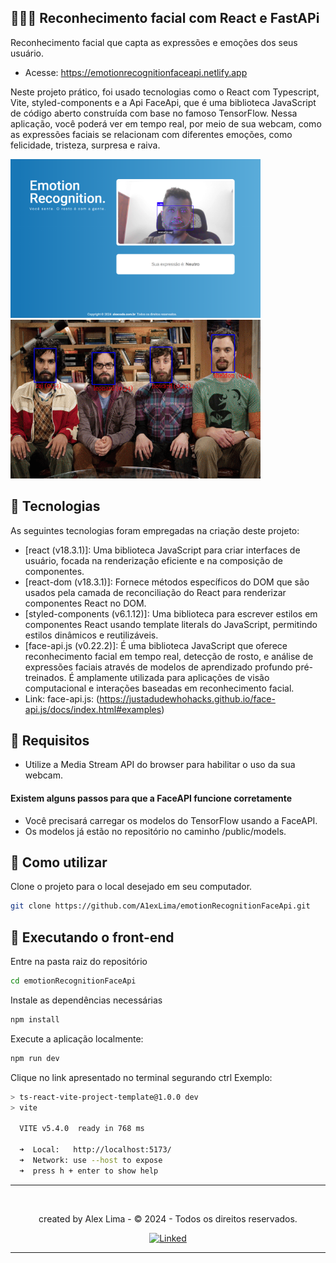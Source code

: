 
## 🧑🏻‍💻 Reconhecimento facial com React e FastAPi

Reconhecimento facial que capta as expressões e emoções dos seus usuário.

* Acesse: <https://emotionrecognitionfaceapi.netlify.app>

Neste projeto prático, foi usado tecnologias como o React com Typescript, Vite, styled-components e a Api FaceApi, que é uma biblioteca JavaScript de código aberto construída com base no famoso TensorFlow. Nessa aplicação, você poderá ver em tempo real, por meio de sua webcam, como as expressões faciais se relacionam com diferentes emoções, como felicidade, tristeza, surpresa e raiva.

<p align="start">
  <img width="400" src="public/page.png">
  <img width="400" height="254" src="public/example.gif">
</p>

## 📄 Tecnologias

As seguintes tecnologias foram empregadas na criação deste projeto:

* [react (v18.3.1)]: Uma biblioteca JavaScript para criar interfaces de usuário, focada na renderização eficiente e na composição de componentes.
* [react-dom (v18.3.1)]: Fornece métodos específicos do DOM que são usados ​​pela camada de reconciliação do React para renderizar componentes React no DOM.
* [styled-components (v6.1.12)]: Uma biblioteca para escrever estilos em componentes React usando template literals do JavaScript, permitindo estilos dinâmicos e reutilizáveis.
* [face-api.js (v0.22.2)]: É uma biblioteca JavaScript que oferece reconhecimento facial em tempo real, detecção de rosto, e análise de expressões faciais através de modelos de aprendizado profundo pré-treinados. É amplamente utilizada para aplicações de visão computacional e interações baseadas em reconhecimento facial.
* Link: face-api.js: (<https://justadudewhohacks.github.io/face-api.js/docs/index.html#examples>)

## 🔨 Requisitos

* Utilize a Media Stream API do browser para habilitar o uso da sua webcam.

#### Existem alguns passos para que a FaceAPI funcione corretamente

* Você precisará carregar os modelos do TensorFlow usando a FaceAPI.
* Os modelos já estão no repositório no caminho /public/models.

## 🚀 Como utilizar

Clone o projeto para o local desejado em seu computador.

```bash
git clone https://github.com/A1exLima/emotionRecognitionFaceApi.git
```

## 🚧 Executando o front-end

Entre na pasta raiz do repositório

```bash
cd emotionRecognitionFaceApi
```

Instale as dependências necessárias

```bash
npm install
```

Execute a aplicação localmente:

```bash
npm run dev
```

Clique no link apresentado no terminal segurando ctrl
Exemplo:

```bash
> ts-react-vite-project-template@1.0.0 dev
> vite

  VITE v5.4.0  ready in 768 ms

  ➜  Local:   http://localhost:5173/
  ➜  Network: use --host to expose
  ➜  press h + enter to show help
```

___
<br/>
<p align="center"> created by Alex Lima  - © 2024 - Todos os direitos reservados.<p align="center">
 <a href="https://www.linkedin.com/in/a1exlima/" target="_blank"><img src="https://static.licdn.com/sc/h/5bukxbhy9xsil5mb7c2wulfbx" height="25" width="25" alt="Linked" />
</p></p>

___
